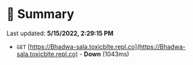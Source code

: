 # 📖 Summary
Last updated: **5/15/2022, 2:29:15 PM**

- `GET` [https://Bhadwa-sala.toxicblte.repl.co](https://Bhadwa-sala.toxicblte.repl.co) - **Down** (1043ms)
